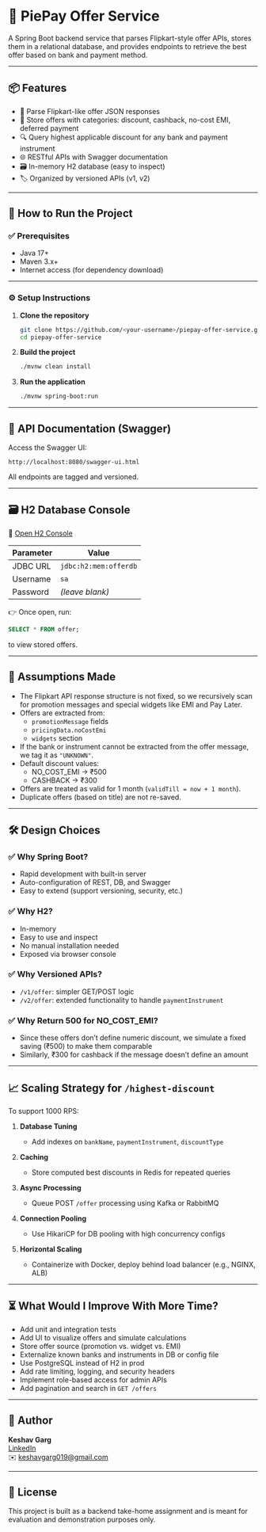 # 🧾 PiePay Offer Service

A Spring Boot backend service that parses Flipkart-style offer APIs, stores them in a relational database, and provides endpoints to retrieve the best offer based on bank and payment method.

---

## 📦 Features

- 🧠 Parse Flipkart-like offer JSON responses
- 💾 Store offers with categories: discount, cashback, no-cost EMI, deferred payment
- 🔍 Query highest applicable discount for any bank and payment instrument
- 🌐 RESTful APIs with Swagger documentation
- 🗃️ In-memory H2 database (easy to inspect)
- 🏷️ Organized by versioned APIs (v1, v2)

---

## 🚀 How to Run the Project

### ✅ Prerequisites

- Java 17+
- Maven 3.x+
- Internet access (for dependency download)

---

### ⚙️ Setup Instructions

1. **Clone the repository**

   ```bash
   git clone https://github.com/<your-username>/piepay-offer-service.git
   cd piepay-offer-service
   ```

2. **Build the project**

   ```bash
   ./mvnw clean install
   ```

3. **Run the application**

   ```bash
   ./mvnw spring-boot:run
   ```

---

## 📘 API Documentation (Swagger)

Access the Swagger UI:

```
http://localhost:8080/swagger-ui.html
```

All endpoints are tagged and versioned.

---

## 🗃️ H2 Database Console

🔗 [Open H2 Console](http://localhost:8080/h2-console)

| Parameter       | Value                 |
|----------------|------------------------|
| JDBC URL        | `jdbc:h2:mem:offerdb` |
| Username        | `sa`                  |
| Password        | *(leave blank)*       |

👉 Once open, run:
```sql
SELECT * FROM offer;
```
to view stored offers.

---

## 🧠 Assumptions Made

- The Flipkart API response structure is not fixed, so we recursively scan for promotion messages and special widgets like EMI and Pay Later.
- Offers are extracted from:
  - `promotionMessage` fields
  - `pricingData.noCostEmi`
  - `widgets` section
- If the bank or instrument cannot be extracted from the offer message, we tag it as `"UNKNOWN"`.
- Default discount values:
  - NO_COST_EMI → ₹500
  - CASHBACK → ₹300
- Offers are treated as valid for 1 month (`validTill = now + 1 month`).
- Duplicate offers (based on title) are not re-saved.

---

## 🛠️ Design Choices

### ✅ Why Spring Boot?

- Rapid development with built-in server
- Auto-configuration of REST, DB, and Swagger
- Easy to extend (support versioning, security, etc.)

### ✅ Why H2?

- In-memory
- Easy to use and inspect
- No manual installation needed
- Exposed via browser console

### ✅ Why Versioned APIs?

- `/v1/offer`: simpler GET/POST logic
- `/v2/offer`: extended functionality to handle `paymentInstrument`

### ✅ Why Return 500 for NO_COST_EMI?

- Since these offers don’t define numeric discount, we simulate a fixed saving (₹500) to make them comparable
- Similarly, ₹300 for cashback if the message doesn’t define an amount

---

## 📈 Scaling Strategy for `/highest-discount`

To support 1000 RPS:

1. **Database Tuning**
   - Add indexes on `bankName`, `paymentInstrument`, `discountType`

2. **Caching**
   - Store computed best discounts in Redis for repeated queries

3. **Async Processing**
   - Queue POST `/offer` processing using Kafka or RabbitMQ

4. **Connection Pooling**
   - Use HikariCP for DB pooling with high concurrency configs

5. **Horizontal Scaling**
   - Containerize with Docker, deploy behind load balancer (e.g., NGINX, ALB)

---

## ⏳ What Would I Improve With More Time?

- Add unit and integration tests
- Add UI to visualize offers and simulate calculations
- Store offer source (promotion vs. widget vs. EMI)
- Externalize known banks and instruments in DB or config file
- Use PostgreSQL instead of H2 in prod
- Add rate limiting, logging, and security headers
- Implement role-based access for admin APIs
- Add pagination and search in `GET /offers`

---

## 👤 Author

**Keshav Garg**  
[LinkedIn](https://www.linkedin.com/in/keshav-garg01/)  
✉️ [keshavgarg019@gmail.com](mailto:keshavgarg019@gmail.com)

---

## 📄 License

This project is built as a backend take-home assignment and is meant for evaluation and demonstration purposes only.

